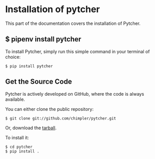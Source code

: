 # Installation of pytcher

This part of the documentation covers the installation of Pytcher.

## $ pipenv install pytcher

To install Pytcher, simply run this simple command in your terminal of choice:

    $ pip install pytcher

## Get the Source Code

Pytcher is actively developed on GitHub, where the code is always available.

You can either clone the public repository:

    $ git clone git://github.com/chimpler/pytcher.git
    
Or, download the [tarball](https://github.com/chimpler/pytcher/tarball/master).
 
To install it:

    $ cd pytcher
    $ pip install .